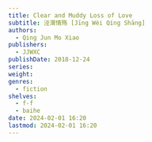 ```yaml
---
title: Clear and Muddy Loss of Love
subtitle: 泾渭情殇 [Jīng Wèi Qíng Shāng]
authors:
  - Qing Jun Mo Xiao
publishers:
  - JJWXC
publishDate: 2018-12-24
series: 
weight: 
genres:
  - fiction
shelves:
  - f-f
  - baihe
date: 2024-02-01 16:20
lastmod: 2024-02-01 16:20
---
```

